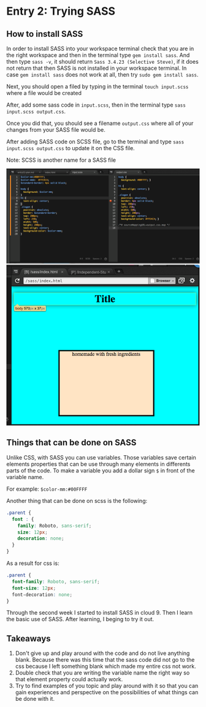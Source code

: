 # Entry 2: Trying SASS
## How to install SASS
In order to install SASS into your workspace terminal check that you are in the right 
workspace and then in the terminal type `gem install sass`. 
And then type `sass -v`, it should return `Sass 3.4.23 (Selective Steve)`, if
it does not return that then SASS is not installed in your workspace terminal.
In case `gem install sass` does not work at all, then try `sudo gem install sass`.

Next, you should open a filed by typing in the terminal `touch input.scss` where a file would be created

After, add some sass code in `input.scss`, then in the terminal type `sass input.scss output.css`.

Once you did that, you should see a filename `output.css` where all of your changes from your SASS file would be.

After adding SASS code on SCSS file, go to the terminal and type  `sass input.scss output.css` to update it on the CSS file. 

Note: SCSS is another name for a SASS file

<img src="../images/Screen1.png"/><img src="../images/Screen2.png"/>

## Things that can be done on SASS
Unlike CSS, with SASS you can use variables. Those variables save certain elements properties
that can be use through many elements in differents parts of the code. To make a variable you add a dollar sign  `$` 
in front of the variable name.

For example:
``$color-mm:#00FFFF``

Another thing that can be done on scss is the following:
```scss
.parent {
  font : {
    family: Roboto, sans-serif;
    size: 12px;
    decoration: none;
  }
}
```
As a result for css is:
``` css
.parent {
  font-family: Roboto, sans-serif;
  font-size: 12px;
  font-decoration: none;
}
```
Through the second week I started to install SASS in cloud 9. Then
I learn the basic use of SASS. After learning, I beging to try it out.
## Takeaways
1. Don't give up and play around with the code and do not live anything blank.
Because there was this time that the sass code did not go to the css because I left something blank which made my entire 
css not work.
2. Double check that you are writing the variable name the right way so that element property could actually work.
3. Try to find examples of you topic and play around with it so that you can gain experiences and perspective on the
possibilities of what things can be done with it.




